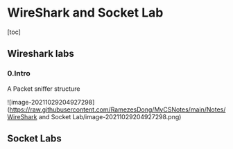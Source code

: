 # WireShark and Socket Lab

[toc]

## Wireshark labs

### 0.Intro

A Packet sniffer structure

![image-20211029204927298](https://raw.githubusercontent.com/RamezesDong/MyCSNotes/main/Notes/WireShark and Socket Lab/image-20211029204927298.png)

## Socket Labs

